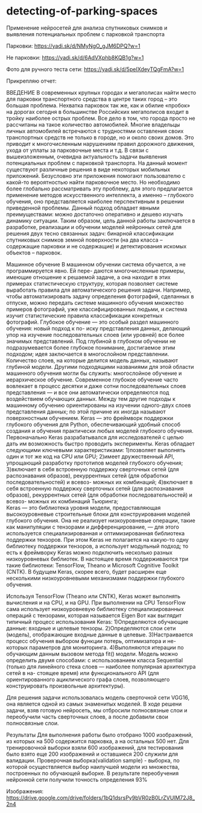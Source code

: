 # detecting-of-parking-spaces
Применение нейросетей для анализа спутниковых снимков и выявления потенциальных проблем с парковкой транспорта

Парковки:
https://yadi.sk/d/NMyNgO_gJM6DPQ?w=1

Не парковки:
https://yadi.sk/d/6AdVXphb8KQB1g?w=1

Фото для ручного теста сети:
https://yadi.sk/d/5peIXdeyTQgFmA?w=1

Прикрепляю отчет:

  ВВЕДЕНИЕ
  В современных крупных городах и мегаполисах найти место для парковки транспортного средства в центре таких город – это большая проблема. Нехватка парковок так же, как и обилие «пробок» на дорогах сегодня в большинстве Российских мегаполисов входит в тройку наиболее острых проблем. Все дело в том, что города просто не рассчитаны на такое количество автомобилей. Многие владельцы личных автомобилей встречаются с трудностями оставления своих транспортных средств не только в городе, но и около своих домов. Это приводит к многочисленным нарушениям правил дорожного движения, ухода от уплаты за парковочные места и т.д. 
  В связи с вышеизложенным, очевидна актуальность задачи выявления потенциальных проблем с парковкой транспорта. На данный момент существуют различные решения в виде некоторых мобильных приложений. Безусловно эти приложения помогают пользователю с какой-то вероятностью найти парковочное место. Но необходимо более глобально рассматривать эту проблему, для этого предлагается применение методов искусственного интеллекта, а именно – глубокого обучения, оно представляется наиболее перспективным в решении приведенной проблемы. Данный подход обладает явными преимуществами: можно достаточно оперативно и дешево изучать динамику ситуации.
  Таким образом, цель данной работы заключается в разработке, реализации и обучении моделей нейронных сетей для решения двух тесно связанных задач: бинарной классификации спутниковых снимков земной поверхности (на два класса – содержащие парковки и не содержащие) и детектирования искомых объектов – парковок. 

  Машинное обучение
	В машинном обучении система обучается, а не программируется явно. Ей пере- даются многочисленные примеры, имеющие отношение к решаемой задаче, а она находит в этих примерах статистическую структуру, которая позволяет системе выработать правила для автоматического решения задачи. Например, чтобы автоматизировать задачу определения фотографий, сделанных в отпуске, можно передать системе машинного обучения множество примеров фотографий, уже классифицированных людьми, и система изучит статистические правила классификации конкретных фотографий. 
	Глубокое обучение — это особый раздел машинного обучения: новый подход к по- иску представления данных, делающий упор на изучение последовательных слоев (или уровней) все более значимых представлений. Под глубиной в глубоком обучении не подразумевается более глубокое понимание, достигаемое этим подходом; идея заключается в многослойном представлении. Количество слоев, на которые делится модель данных, называют глубиной модели. Другими подходящими названиями для этой области машинного обучения могли бы служить: многослойное обучение и иерархическое обучение. Современное глубокое обучение часто вовлекает в процесс десятки и даже сотни последовательных слоев представления — и все они автоматически определяются под воздействием обучающих данных. Между тем другие подходы к машинному обучению ориентированы на изучении одного-двух слоев представления данных; по этой причине их иногда называют поверхностным обучением. 
	Keras — это фреймворк поддержки глубокого обучения для Python, обеспечивающий удобный способ создания и обучения практически любых моделей глубокого обучения. Первоначально Keras разрабатывался для исследователей с целью дать им возможность быстро проводить эксперименты. 
Keras обладает следующими ключевыми характеристиками: 
1)позволяет выполнять один и тот же код на CPU или GPU; 
2)имеет дружественный API, упрощающий разработку прототипов моделей глубокого обучения; 
3)включает в себя встроенную поддержку сверточных сетей (для распознавания образов), рекуррентных сетей (для обработки последовательностей) и всевоз- можных их комбинаций; 
4)включает в себя встроенную поддержку сверточных сетей (для распознавания образов), рекуррентных сетей (для обработки последовательностей) и всевоз- можных их комбинаций Тьюринга;  
	Keras — это библиотека уровня модели, предоставляющая высокоуровневые строительные блоки для конструирования моделей глубокого обучения. Она не реализует низкоуровневые операции, такие как манипуляции с тензорами и дифференцирование, — для этого используется специализированная и оптимизированная библиотека поддержки тензоров. При этом Keras не полагается на какую-то одну библиотеку поддержки тензоров, а использует модульный подход; то есть к фреймворку Keras можно подключить несколько разных низкоуровневых библиотек. В настоящее время поддерживаются три такие библиотеки: TensorFlow, Theano и Microsoft Cognitive Toolkit (CNTK). В будущем Keras, скорее всего, будет расширен еще несколькими низкоуровневыми механизмами поддержки глубокого обучения. 

Используя TensorFlow (Theano или CNTK), Keras может выполнять вычисления и на CPU, и на GPU. При выполнении на CPU TensorFlow сама использует низкоуровневую библиотеку специализированных операций с тензорами, которая называется Eigen 
Вот как выглядит типичный процесс использования Keras: 
1)Определяются обучающие данные: входные и целевые тензоры. 
2)Определяются слои сети (модель), отображающие входные данные в целевые. 
3)Настраивается процесс обучения выбором функции потерь, оптимизатора и не- которых параметров для мониторинга. 
4)Выполняются итерации по обучающим данным вызовом метода fit() модели. 
	Модель можно определить двумя способами: с использованием класса Sequential (только для линейного стека слоев — наиболее популярная архитектура сетей в на- стоящее время) или функционального API (для ориентированного ациклического графа слоев, позволяющего конструировать произвольные архитектуры). 

Для решения задачи использовалась модель сверточной сети VGG16, она является одной из самых знаменитых моделей. В ходе решени задачи, взяв готовую нейросеть, мы отбросили полносвязные слои и переобучили часть сверточных слоев, а после добавили свои полносвязные слои.

Результаты
Для выполнения работы было отобрано 1000 изображений, из которых на 500 содержится парковка, а на остальных 500 нет. Для тренировочной выборки взяли 600 изображений, для тестирования было взято еще 200 изображений и оставшиеся 200 служили для валидации.
Проверочная выборка(validation sample) - выборка, по которой осуществляется выбор наилучшей модели из множества, построенных по обучающей выборке.
В результате переобучения нейронной сети получили точность определения 93% 

Изображения:
https://drive.google.com/drive/folders/1bQ1dsrsPy9bVR0zB0LrZVUlM72J8_2n4

